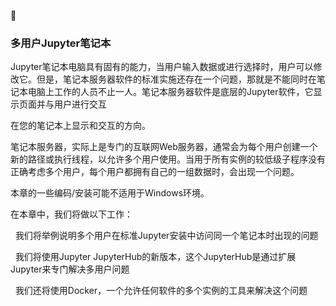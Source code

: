 
### 多用户Jupyter笔记本


Jupyter笔记本电脑具有固有的能力，当用户输入数据或进行选择时，用户可以修改它。但是，笔记本服务器软件的标准实施还存在一个问题，那就是不能同时在笔记本电脑上工作的人员不止一人。笔记本服务器软件是底层的Jupyter软件，它显示页面并与用户进行交互

在您的笔记本上显示和交互的方向。

笔记本服务器，实际上是专门的互联网Web服务器，通常会为每个用户创建一个新的路径或执行线程，以允许多个用户使用。当用于所有实例的较低级子程序没有正确考虑多个用户，每个用户都拥有自己的一组数据时，会出现一个问题。

本章的一些编码/安装可能不适用于Windows环境。



在本章中，我们将做以下工作：

  我们将举例说明多个用户在标准Jupyter安装中访问同一个笔记本时出现的问题

  我们将使用Jupyter JupyterHub的新版本，这个JupyterHub是通过扩展Jupyter来专门解决多用户问题

  我们还将使用Docker，一个允许任何软件的多个实例的工具来解决这个问题